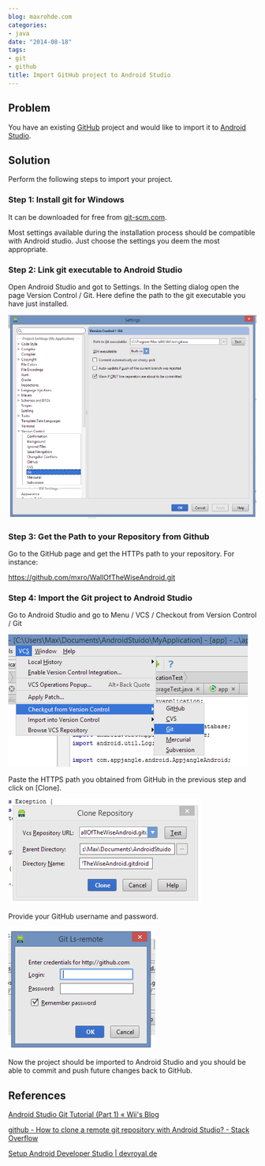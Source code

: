 ```yaml
---
blog: maxrohde.com
categories:
- java
date: "2014-08-18"
tags:
- git
- github
title: Import GitHub project to Android Studio
---
```


## Problem

You have an existing [GitHub](https://github.com/) project and would like to import it to [Android Studio](https://developer.android.com/sdk/installing/studio.html).

## Solution

Perform the following steps to import your project.

### Step 1: Install git for Windows

It can be downloaded for free from [git-scm.com](http://git-scm.com/downloads).

Most settings available during the installation process should be compatible with Android studio. Just choose the settings you deem the most appropriate.

### Step 2: Link git executable to Android Studio

Open Android Studio and got to Settings. In the Setting dialog open the page Version Control / Git. Here define the path to the git executable you have just installed.

![](images/081814_0135_importgithu1.png)

### Step 3: Get the Path to your Repository from Github

Go to the GitHub page and get the HTTPs path to your repository. For instance:

https://github.com/mxro/WallOfTheWiseAndroid.git

### Step 4: Import the Git project to Android Studio

Go to Android Studio and go to Menu / VCS / Checkout from Version Control / Git

![](images/081814_0135_importgithu2.png)

Paste the HTTPS path you obtained from GitHub in the previous step and click on \[Clone\].

![](images/081814_0135_importgithu3.png)

Provide your GitHub username and password.

![](images/081814_0135_importgithu4.png)

Now the project should be imported to Android Studio and you should be able to commit and push future changes back to GitHub.

## References

[Android Studio Git Tutorial (Part 1) « Wii's Blog](http://wii.logdown.com/posts/2013/11/15/android-studio-git-tutorial)

[github - How to clone a remote git repository with Android Studio? - Stack Overflow](http://stackoverflow.com/questions/16597092/how-to-clone-a-remote-git-repository-with-android-studio)

[Setup Android Developer Studio | devroyal.de](http://devroyal.de/setup-android-developer-studio/)
